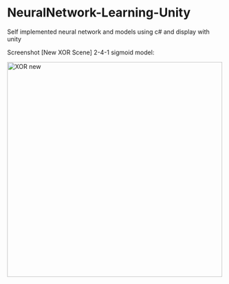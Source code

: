 # NeuralNetwork-Learning-Unity
 
Self implemented neural network and models using c# and display with unity

Screenshot [New XOR Scene] 2-4-1 sigmoid model:

<img width="500" alt="XOR new" src="https://user-images.githubusercontent.com/46071004/148631412-7febef7b-a49b-4e50-bd60-3a950e80b8d9.PNG">
